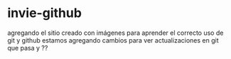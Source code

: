 # invie-github
agregando el sitio creado con imágenes para aprender el correcto uso de git y github
estamos agregando cambios para ver actualizaciones en git
que pasa
y ??
